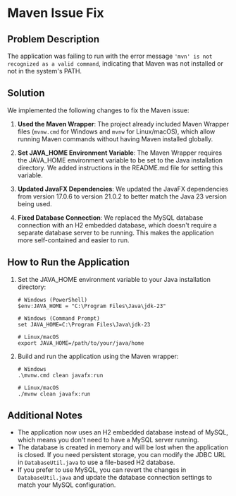 # Maven Issue Fix

## Problem Description

The application was failing to run with the error message `'mvn' is not recognized as a valid command`, indicating that Maven was not installed or not in the system's PATH.

## Solution

We implemented the following changes to fix the Maven issue:

1. **Used the Maven Wrapper**: The project already included Maven Wrapper files (`mvnw.cmd` for Windows and `mvnw` for Linux/macOS), which allow running Maven commands without having Maven installed globally.

2. **Set JAVA_HOME Environment Variable**: The Maven Wrapper requires the JAVA_HOME environment variable to be set to the Java installation directory. We added instructions in the README.md file for setting this variable.

3. **Updated JavaFX Dependencies**: We updated the JavaFX dependencies from version 17.0.6 to version 21.0.2 to better match the Java 23 version being used.

4. **Fixed Database Connection**: We replaced the MySQL database connection with an H2 embedded database, which doesn't require a separate database server to be running. This makes the application more self-contained and easier to run.

## How to Run the Application

1. Set the JAVA_HOME environment variable to your Java installation directory:
   ```
   # Windows (PowerShell)
   $env:JAVA_HOME = "C:\Program Files\Java\jdk-23"
   
   # Windows (Command Prompt)
   set JAVA_HOME=C:\Program Files\Java\jdk-23
   
   # Linux/macOS
   export JAVA_HOME=/path/to/your/java/home
   ```

2. Build and run the application using the Maven wrapper:
   ```
   # Windows
   .\mvnw.cmd clean javafx:run
   
   # Linux/macOS
   ./mvnw clean javafx:run
   ```

## Additional Notes

- The application now uses an H2 embedded database instead of MySQL, which means you don't need to have a MySQL server running.
- The database is created in memory and will be lost when the application is closed. If you need persistent storage, you can modify the JDBC URL in `DatabaseUtil.java` to use a file-based H2 database.
- If you prefer to use MySQL, you can revert the changes in `DatabaseUtil.java` and update the database connection settings to match your MySQL configuration.